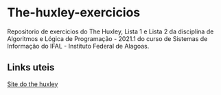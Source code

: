 # The-huxley-exercicios
Repositorio de exercicios do The Huxley, Lista 1 e Lista 2 da disciplina de Algoritmos e Lógica de Programação - 2021.1 do curso de Sistemas de Informação do IFAL - Instituto Federal de Alagoas. 

## Links uteis 
[Site do the huxley](https://www.thehuxley.com/)
